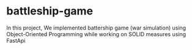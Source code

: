 # battleship-game


In this project, We implemented battership game (war simulation) using Object-Oriented Programming while working on SOLID measures using FastApi 

